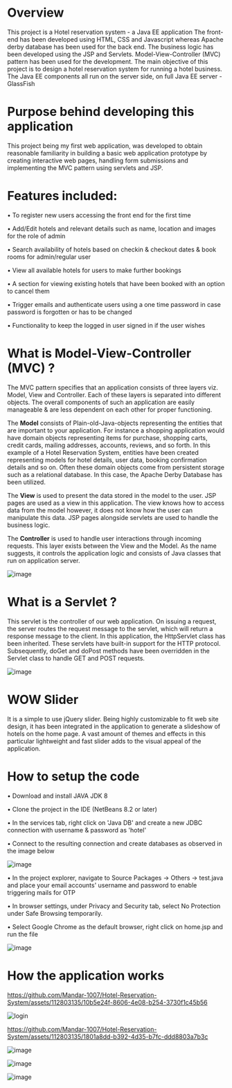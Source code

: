 # Overview

This project is a Hotel reservation system - a Java EE application The front-end has been developed using HTML, CSS and Javascript whereas Apache derby database has been used for the back end. The business logic has been developed using the JSP and Servlets. Model-View-Controller (MVC) pattern has been used for the development. The main objective of this project is to design a hotel reservation system for running a hotel business. The Java EE components all run on the server side, on full Java EE server - GlassFish

# Purpose behind developing this application

This project being my first web application, was developed to obtain reasonable familiarity in building a basic web application prototype by creating interactive web pages, handling form submissions and implementing the MVC pattern using servlets and JSP.

# Features included:

• To register new users accessing the front end for the first time

• Add/Edit hotels and relevant details such as name, location and images for the role of admin

• Search availability of hotels based on checkin & checkout dates & book rooms for admin/regular user

• View all available hotels for users to make further bookings

• A section for viewing existing hotels that have been booked with an option to cancel them

• Trigger emails and authenticate users using a one time password in case password is forgotten or has to be changed

• Functionality to keep the logged in user signed in if the user wishes

# What is Model-View-Controller (MVC) ?

The MVC pattern specifies that an application consists of three layers viz. Model, View and Controller. Each of these layers is separated into different objects. The overall components of such an application are easily manageable & are less dependent on each other for proper functioning.

The **Model** consists of Plain-old-Java-objects representing the entities that are important to your application. For instance a shopping application would have domain objects representing items for purchase, shopping carts, credit cards, mailing addresses, accounts, reviews, and so forth. In this example of a Hotel Reservation System, entities have been created representing models for hotel details, user data, booking confirmation details and so on. Often these domain objects come from persistent storage such as a relational database. In this case, the Apache Derby Database has been utilized.

The **View** is used to present the data stored in the model to the user. JSP pages are used as a view in this application. The view knows how to access data from the model however, it does not know how the user can manipulate this data. JSP pages alongside servlets are used to handle the business logic.

The **Controller** is used to handle user interactions through incoming requests. This layer exists between the View and the Model. As the name suggests, it controls the application logic and consists of Java classes that run on application server.

![image](https://github.com/Mandar-1007/Hotel-Reservation-System/assets/112803135/6d7dc801-3b3b-48f1-b2c0-2ec722b9fc85)

# What is a Servlet ?

This servlet is the controller of our web application. On issuing a request, the server routes the request message to the servlet, which will return a response message to the client. In this application, the HttpServlet class has been inherited. These servlets have built-in support for the HTTP protocol. Subsequently, doGet and doPost methods have been overridden in the Servlet class to handle GET and POST requests.

![image](https://github.com/Mandar-1007/Hotel-Reservation-System/assets/112803135/f14612df-a8b2-4c16-9c84-2a169fc52ad6)

# WOW Slider

It is a simple to use jQuery slider. Being highly customizable to fit web site design, it has been integrated in the application to generate a slideshow of hotels on the home page. A vast amount of themes and effects in this particular lightweight and fast slider adds to the visual appeal of the application.

# How to setup the code

• Download and install JAVA JDK 8

• Clone the project in the IDE (NetBeans 8.2 or later)

• In the services tab, right click on 'Java DB' and create a new JDBC connection with username & password as 'hotel'

• Connect to the resulting connection and create databases as observed in the image below

![image](https://github.com/Mandar-1007/Hotel-Reservation-System/assets/112803135/7010d081-faa5-4012-b448-7298f627c820)

• In the project explorer, navigate to Source Packages -> Others -> test.java and place your email accounts' username and password to enable triggering mails for OTP

• In browser settings, under Privacy and Security tab, select No Protection under Safe Browsing temporarily.

• Select Google Chrome as the default browser, right click on home.jsp and run the file

![image](https://github.com/Mandar-1007/Hotel-Reservation-System/assets/112803135/73d286e1-20de-447e-ae37-ca1e088f7cfa)


# How the application works

https://github.com/Mandar-1007/Hotel-Reservation-System/assets/112803135/10b5e24f-8606-4e08-b254-3730f1c45b56


![login](https://github.com/Mandar-1007/Hotel-Reservation-System/assets/112803135/0f5defcb-89d2-4b46-a42c-0820593ec5ba)


https://github.com/Mandar-1007/Hotel-Reservation-System/assets/112803135/1801a8dd-b392-4d35-b7fc-ddd8803a7b3c


![image](https://github.com/Mandar-1007/Hotel-Reservation-System/assets/112803135/9b984141-de2f-4024-b15c-1510e86709db)


![image](https://github.com/Mandar-1007/Hotel-Reservation-System/assets/112803135/d126f63c-06c5-42e8-bb4a-e18650b06f8e)


![image](https://github.com/Mandar-1007/Hotel-Reservation-System/assets/112803135/34c6390f-fa40-4a1c-8ead-6a54f85bdb75)





